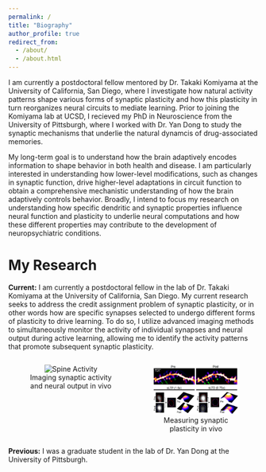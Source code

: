 ```yaml
---
permalink: /
title: "Biography"
author_profile: true
redirect_from: 
  - /about/
  - /about.html
---
```


I am currently a postdoctoral fellow mentored by Dr. Takaki Komiyama at the University of California, San Diego, where I investigate how natural activity patterns shape various forms of synaptic plasticity and how this plasticity in turn reorganizes neural circuits to mediate learning. Prior to joining the Komiyama lab at UCSD, I recieved my PhD in Neuroscience from the University of Pittsburgh, where I worked with Dr. Yan Dong to study the synaptic mechanisms that underlie the natural dynamcis of drug-associated memories. 

My long-term goal is to understand how the brain adaptively encodes information to shape behavior in both health and disease. I am particularly interested in understanding how lower-level modifications, such as changes in synaptic function, drive higher-level adaptations in circuit function to obtain a comprehensive mechanistic understanding of how the brain adaptively controls behavior. Broadly, I intend to focus my research on understanding how specific dendritic and synaptic properties influence neural function and plasticity to underlie neural computations and how these different properties may contribute to the development of neuropsychiatric conditions.

My Research
======
**Current:** I am currently a postdoctoral fellow in the lab of Dr. Takaki Komiyama at the University of California, San Diego. My current research seeks to address the credit assignment problem of synaptic plasticity, or in other words how are specific synapses selected to undergo different forms of plasticity to drive learning. To do so, I utilize advanced imaging methods to simultaneously monitor the activity of individual synapses and neural output during active learning, allowing me to identify the activity patterns that promote subsequent synaptic plasticity. 


<div style="display: flex; justify-content:space-evenly;">
  <figure style="text-align:center; flex:1;">
      <img src="/images/Spine_Activity.gif" alt= "Spine Activity" height="100px"/>
      <figcaption styles="text-align: center;">Imaging synaptic activity and neural output in vivo</figcaption>
  </figure>
  <figure style="text-align:center; flex:1;">
      <img src="/images/Plasticity.png" alt= "Spine Plasticity" height="100px"/>
      <figcaption styles="text-align: center;">Measuring synaptic plasticity in vivo</figcaption>
  </figure>
</div>

**Previous:** I was a graduate student in the lab of Dr. Yan Dong at the University of Pittsburgh. 


